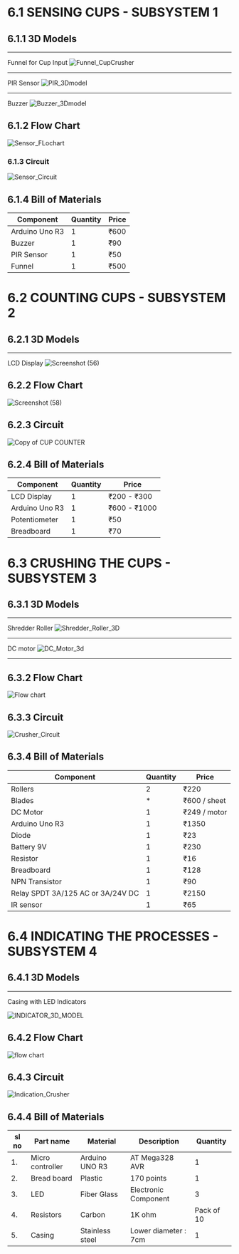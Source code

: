 # 6.1 SENSING CUPS - SUBSYSTEM 1
## 6.1.1 3D Models
***
Funnel for Cup Input
![Funnel_CupCrusher](https://user-images.githubusercontent.com/83571153/123946037-649caa80-d9bc-11eb-9578-19af61936d86.png)
***
PIR Sensor
![PIR_3Dmodel](https://user-images.githubusercontent.com/83571153/124142612-fb926100-daa7-11eb-80d0-7d821b6dac0f.png)
***
Buzzer
![Buzzer_3Dmodel](https://user-images.githubusercontent.com/83571153/124142664-0a791380-daa8-11eb-9381-8f6ca58bdb8d.png)

## 6.1.2 Flow Chart
![Sensor_FLochart](https://user-images.githubusercontent.com/83571153/123937866-3e730c80-d9b4-11eb-9392-8718d9a88a86.jpg)

### 6.1.3 Circuit
![Sensor_Circuit](https://user-images.githubusercontent.com/83571153/123938279-9c075900-d9b4-11eb-8808-2e94b3aaf717.jpg)

## 6.1.4 Bill of Materials
| Component | Quantity | Price |
| --------- | -------- | ----- |
| Arduino Uno R3 | 1 | ₹600 |
| Buzzer | 1 | ₹90 |
| PIR Sensor | 1 | ₹50 |
| Funnel | 1 | ₹500 | 


# 6.2 COUNTING CUPS - SUBSYSTEM 2
## 6.2.1 3D Models
***
LCD Display
![Screenshot (56)](https://user-images.githubusercontent.com/83571153/125609604-9a456077-bc8d-429b-9482-c3834ca18ec8.png)

## 6.2.2 Flow Chart  
![Screenshot (58)](https://user-images.githubusercontent.com/83571153/125905522-77387dd6-f7a2-48e5-94c3-e6836a0658b3.png)

## 6.2.3 Circuit
![Copy of CUP COUNTER](https://user-images.githubusercontent.com/83571153/125905732-2c5a0982-077b-41a1-b919-8a6de4746853.png)

## 6.2.4 Bill of Materials
| Component | Quantity | Price | 
| --------- | -------- | ----- |
| LCD Display | 1 | ₹200 - ₹300 |
| Arduino Uno R3 | 1 | ₹600 - ₹1000 |
| Potentiometer | 1 | ₹50 |
| Breadboard | 1 | ₹70 | 



# 6.3 CRUSHING THE CUPS - SUBSYSTEM 3
## 6.3.1 3D Models
***
Shredder Roller
![Shredder_Roller_3D](https://user-images.githubusercontent.com/83571153/123938685-f30d2e00-d9b4-11eb-9304-d82b10cd1e29.png)

***
DC motor
![DC_Motor_3d](https://user-images.githubusercontent.com/83571153/123938917-2fd92500-d9b5-11eb-9a8b-65abc8e29ea1.png)
***


## 6.3.2 Flow Chart
![Flow chart](https://user-images.githubusercontent.com/83631820/128163537-da23c671-010a-43f7-bf07-6ea5e61f023d.jpeg)



## 6.3.3 Circuit
![Crusher_Circuit](https://user-images.githubusercontent.com/83571153/123940320-ae829200-d9b6-11eb-8f27-a275e0c44e60.jpg)

## 6.3.4 Bill of Materials
| Component | Quantity | Price |
| --------- | -------- | ----- |
| Rollers | 2 | ₹220 |
| Blades | * | ₹600 / sheet |
| DC Motor | 1 | ₹249 / motor |
| Arduino Uno R3 | 1 | ₹1350 |
| Diode | 1 | ₹23 |
| Battery 9V | 1 | ₹230 |
| Resistor | 1 | ₹16 |
| Breadboard | 1 | ₹128 |
| NPN Transistor | 1 | ₹90 |
| Relay SPDT 3A/125 AC or 3A/24V DC | 1 | ₹2150 | 
| IR sensor | 1 | ₹65 |



# 6.4 INDICATING THE PROCESSES - SUBSYSTEM 4
## 6.4.1 3D Models
***

Casing with LED Indicators

![INDICATOR_3D_MODEL](https://user-images.githubusercontent.com/83571153/123947067-8a767f00-d9bd-11eb-904c-876c6b57bda4.jpg)

## 6.4.2 Flow Chart
![flow chart](https://user-images.githubusercontent.com/83631820/125910235-ff5ad458-2e39-41f6-9618-73917d8835be.jpeg)


## 6.4.3 Circuit
![Indication_Crusher](https://user-images.githubusercontent.com/83571153/123936792-26e75400-d9b3-11eb-85d5-2e8e17448125.png)

## 6.4.4 Bill of Materials
| sl no | Part name | Material | Description | Quantity |
| ----- | --------- | -------- | ----------- | -------- |
| 1. | Micro controller | Arduino UNO R3 | AT Mega328 AVR | 1 |
| 2. | Bread board | Plastic | 170 points | 1 |
| 3. | LED | Fiber Glass | Electronic Component | 3 |
| 4. | Resistors | Carbon | 1K ohm | Pack of 10 |
| 5. | Casing | Stainless steel | Lower diameter : 7cm | 1 |